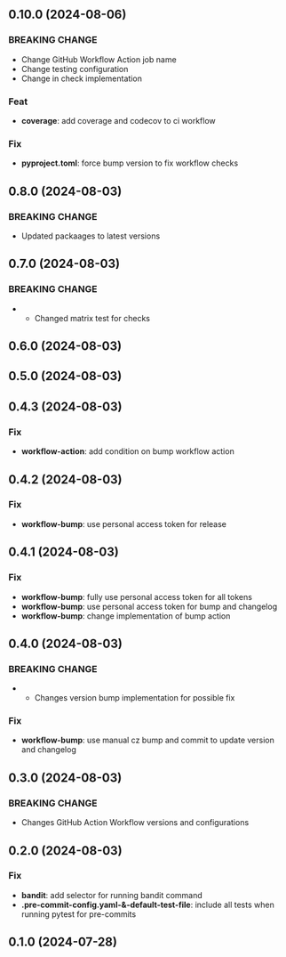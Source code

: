 ## 0.10.0 (2024-08-06)
### BREAKING CHANGE

- Change GitHub Workflow Action job name
- Change testing configuration
- Change in check implementation

### Feat

- **coverage**: add coverage and codecov to ci workflow

### Fix

- **pyproject.toml**: force bump version to fix workflow checks

## 0.8.0 (2024-08-03)

### BREAKING CHANGE

- Updated packaages to latest versions

## 0.7.0 (2024-08-03)

### BREAKING CHANGE

- - Changed matrix test for checks

## 0.6.0 (2024-08-03)

## 0.5.0 (2024-08-03)

## 0.4.3 (2024-08-03)

### Fix

- **workflow-action**: add condition on bump workflow action

## 0.4.2 (2024-08-03)

### Fix

- **workflow-bump**: use personal access token for release

## 0.4.1 (2024-08-03)

### Fix

- **workflow-bump**: fully use personal access token for all tokens
- **workflow-bump**: use personal access token for bump and changelog
- **workflow-bump**: change implementation of bump action

## 0.4.0 (2024-08-03)

### BREAKING CHANGE

- - Changes version bump implementation for possible fix

### Fix

- **workflow-bump**: use manual cz bump and commit to update version and changelog

## 0.3.0 (2024-08-03)

### BREAKING CHANGE

- Changes GitHub Action Workflow versions and configurations

## 0.2.0 (2024-08-03)

### Fix

- **bandit**: add selector for running bandit command
- **.pre-commit-config.yaml-&-default-test-file**: include all tests when running pytest for pre-commits

## 0.1.0 (2024-07-28)
